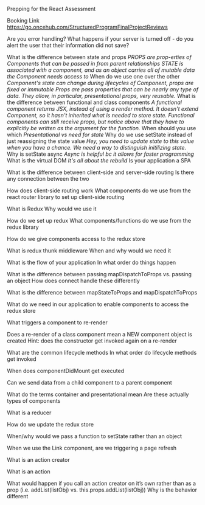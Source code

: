 Prepping for the React Assessment

Booking Link https://go.oncehub.com/StructuredProgramFinalProjectReviews 




Are you error handling? What happens if your server is turned off - do you alert the user that their information did not save?

What is the difference between state and props
_PROPS are prop-erties of Components that can be passed in from parent relationships_
_STATE is associated with a component, and as an object carries all of mutable data the Component needs access to_
When do we use one over the other
_Component's state can change during lifecycles of Component, props are  fixed or immutable_
_Props are pass properties that can be nearly any type of data. They allow, in particular, presentational props, very reusable._
What is the difference between functional and class components
_A functional component returns JSX, instead of using a render method. It doesn't extend Component, so it hasn't inherited what is needed to store state. Functional components can still receive props, but notice above that they have to explicitly be written as the argument for the function._
When should you use which
_Presentational vs need for state_
Why do we use setState instead of just reassigning the state value
_Hey, you need to update state to this value when you have a chance. We need a way to distinguish initilizing state._
Why is setState async
_Async is helpful bc it allows for faster programming_
What is the virtual DOM
_It's all about the rebuild_
Is your application a SPA

What is the difference between client-side and server-side routing
Is there any connection between the two

How does client-side routing work
What components do we use from the react router library to set up client-side routing

What is Redux
Why would we use it

How do we set up redux
What components/functions do we use from the redux library

How do we give components access to the redux store

What is redux thunk middleware
When and why would we need it

What is the flow of your application
In what order do things happen

What is the difference between passing mapDispatchToProps vs. passing an object
How does connect handle these differently

What is the difference between mapStateToProps and mapDispatchToProps

What do we need in our application to enable components to access the redux store

What triggers a component to re-render

Does a re-render of a class component mean a NEW component object is created
Hint: does the constructor get invoked again on a re-render

What are the common lifecycle methods
In what order do lifecycle methods get invoked

When does componentDidMount get executed

Can we send data from a child component to a parent component

What do the terms container and presentational mean
Are these actually types of components

What is a reducer

How do we update the redux store

When/why would we pass a function to setState rather than an object

When we use the Link component, are we triggering a page refresh

What is an action creator

What is an action

What would happen if you call an action creator on it’s own rather than as a prop (i.e. addList(listObj) vs. this.props.addList(listObj))
Why is the behavior different


